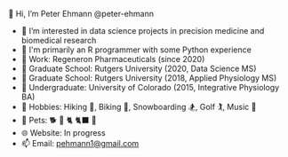 👋 Hi, I’m Peter Ehmann @peter-ehmann

- 👀 I’m interested in data science projects in precision medicine and biomedical research
- 🌱 I'm primarily an R programmer with some Python experience
- 🏢 Work: Regeneron Pharmaceuticals (since 2020)
- 🍎 Graduate School: Rutgers University (2020, Data Science MS)
- 🍎 Graduate School: Rutgers University (2018, Applied Physiology MS)
- 🍏 Undergraduate: University of Colorado (2015, Integrative Physiology BA)
- 🌟 Hobbies: Hiking 🥾, Biking 🚴, Snowboarding 🏂, Golf 🏌️, Music 🎸
- 🐶 Pets: 🐕 🦮 🐈 🐈‍⬛ 🦎
- 🌐 Website: In progress
- 📫 Email: [pehmann1@gmail.com](pehmann1@gmail.com)
